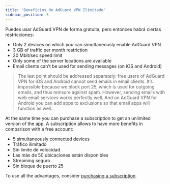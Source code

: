 ```yaml
---
title: 'Beneficios de AdGuard VPN Ilimitado'
sidebar_position: 5
---
```

 
Puedes usar AdGuard VPN de forma gratuita, pero entonces habrá ciertas restricciones:

* Only 2 devices on which you can simultaneously enable AdGuard VPN
* 3 GB of traffic per month restriction
* 20 Mbit/sec speed limit
* Only some of the server locations are available
* Email clients can’t be used for sending messages (on iOS and Android)

> The last point should be addressed separately: free users of AdGuard VPN for iOS and Android cannot send emails in email clients. It’s impossible because we block port 25, which is used for outgoing emails, and thus reinsure against spam. However, sending emails with web email services works perfectly well. And on AdGuard VPN for Android you can add apps to exclusions so that email apps will function as well.

At the same time you can purchase a subscription to get an unlimited version of the app. A subscription allows to have more benefits in comparison with a free account:

* 5 simultaneously connected devices
* Tráfico ilimitado
* Sin límite de velocidad
* Las más de 50 ubicaciones están disponibles
* Streaming seguro
* Sin bloque de puerto 25

To use all the advantages, consider [purchasing a subscription](subscription.md).
